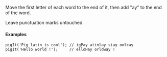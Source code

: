 Move the first letter of each word to the end of it, then add "ay" to the end of the word. 

Leave punctuation marks untouched.

#### Examples

```
pigIt('Pig latin is cool'); // igPay atinlay siay oolcay
pigIt('Hello world !');     // elloHay orldway !
```
